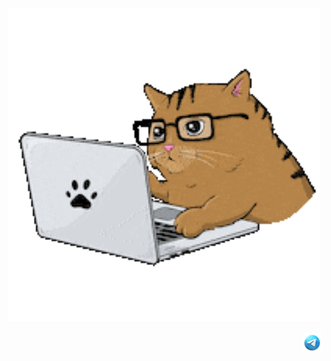 <div align="center">
  <div style="background-img: url('thunderstorm.png');"></div>
  <img src="cat.gif" height="500"  alt="Logo">
  <br/> <br/>
  <a href="https://t.me/nik_ter"><img src="telegram.png" width="30" align="right" alt="telegram"/></a>
  <br/>
</div>



<!--

Here are some ideas to get you started:

- 🔭 I’m currently working on ...
- 🌱 I’m currently learning ...
- 👯 I’m looking to collaborate on ...
- 🤔 I’m looking for help with ...
- 💬 Ask me about ...
- 📫 How to reach me: ...
- 😄 Pronouns: ...
- ⚡ Fun fact: ...
-->
